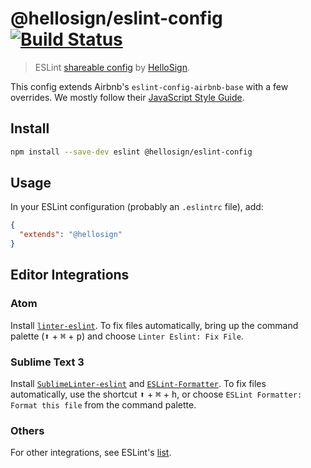 # @hellosign/eslint-config [![Build Status](https://travis-ci.org/hellosign/eslint-config.svg?branch=master)](https://travis-ci.org/hellosign/eslint-config)

> ESLint [shareable config](http://eslint.org/docs/developer-guide/shareable-configs.html) by [HelloSign](https://www.hellosign.com).

This config extends Airbnb's `eslint-config-airbnb-base` with a few overrides. We mostly follow their [JavaScript Style Guide](https://github.com/airbnb/javascript/).

## Install

```bash
npm install --save-dev eslint @hellosign/eslint-config
```

## Usage

In your ESLint configuration (probably an `.eslintrc` file), add:

```json
{
  "extends": "@hellosign"
}
```

## Editor Integrations

### Atom

Install [`linter-eslint`](https://atom.io/packages/linter-eslint). To fix files automatically, bring up the command palette (<kbd>⬆</kbd> + <kbd>⌘</kbd> + <kbd>p</kbd>) and choose `Linter Eslint: Fix File`.

### Sublime Text 3

Install [`SublimeLinter-eslint`](https://github.com/roadhump/SublimeLinter-eslint) and [`ESLint-Formatter`](https://github.com/TheSavior/ESLint-Formatter). To fix files automatically, use the shortcut <kbd>⬆</kbd> + <kbd>⌘</kbd> + <kbd>h</kbd>, or choose `ESLint Formatter: Format this file` from the command palette.

### Others

For other integrations, see ESLint's [list](http://eslint.org/docs/user-guide/integrations).
